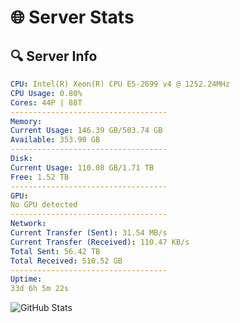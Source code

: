 # 🌐 Server Stats
## 🔍 Server Info
```yaml
CPU: Intel(R) Xeon(R) CPU E5-2699 v4 @ 1252.24MHz
CPU Usage: 0.80%
Cores: 44P | 88T
-----------------------------------
Memory:
Current Usage: 146.39 GB/503.74 GB
Available: 353.90 GB
-----------------------------------
Disk:
Current Usage: 110.08 GB/1.71 TB
Free: 1.52 TB
-----------------------------------
GPU:
No GPU detected
-----------------------------------
Network:
Current Transfer (Sent): 31.54 MB/s
Current Transfer (Received): 110.47 KB/s
Total Sent: 56.42 TB
Total Received: 510.52 GB
-----------------------------------
Uptime:
33d 6h 5m 22s
```
![GitHub Stats](https://img.shields.io/badge/Updated-2025-04-10_03:28:11-blue)
